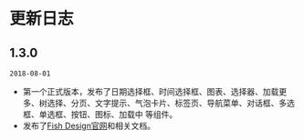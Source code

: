 # 更新日志

<section class="markdown">
  <div class="timeline">
    <div class="timeline-item">
      <div class="timeline-item-tail"></div>
      <div class="timeline-item-head timeline-item-head-blue"></div>
      <div class="timeline-item-content">
      <h2 id="1.3.0">
        <span>1.3.0</span>
      </h2>
      <p>
        <code>2018-08-01</code>
      </p>
      <ul>
        <li> 第一个正式版本，发布了日期选择框、时间选择框、图表、选择器、加载更多、树选择、分页、文字提示、气泡卡片、标签页、导航菜单、对话框、多选框、单选框、按钮、图标、加载中 等组件。</li>
        <li> 发布了<a href="/#/home">Fish Design官网</a>和相关文档。</li>
      </ul>
    </div>
  </div>
</div>
</section>
